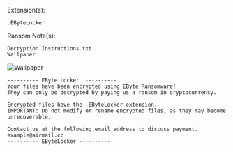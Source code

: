 Extension(s): 
```
.EByteLocker
```
Ransom Note(s): 
```
Decryption Instructions.txt
Wallpaper
```
![Wallpaper](https://github.com/user-attachments/assets/e4d4a21a-9d6a-438f-848b-f6911b66cbe5)
```
---------- EByte Locker  ----------
Your files have been encrypted using EByte Ransomware!
They can only be decrypted by paying us a ransom in cryptocurrency.

Encrypted files have the .EByteLocker extension.
IMPORTANT: Do not modify or rename encrypted files, as they may become unrecoverable.

Contact us at the following email address to discuss payment.
example@airmail.cc
---------- EByteLocker ----------
```
